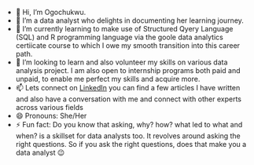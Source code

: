 - 👋 Hi, I’m Ogochukwu.
- 👀 I’m a data analyst who delights in documenting her learning journey.
- 🌱 I’m currently learning to make use of Structured Qyery Language (SQL) and R programming language via the goole data analytics certiicate course to which I owe my smooth transition into this career path.
- 💞️ I’m looking to learn and also volunteer my skills on various data analysis project. I am also open to internship programs both paid and unpaid, to enable me perfect my skills and acquire more.
- 📫 Lets connect on [LinkedIn](https://www.linkedin.com/in/ogochukwu-ezeogu) you can find a few articles I have written and also have a conversation with me and connect with other experts across various fields
- 😄 Pronouns: She/Her
- ⚡ Fun fact: Do you know that asking, why? how? what led to what and when? is a skillset for data analysts too. It revolves around asking the right questions. So if you ask the right questions, does that make you a data analyst 😉 

<!---
Taciann62/Taciann62 is a ✨ special ✨ repository because its `README.md` (this file) appears on your GitHub profile.
You can click the Preview link to take a look at your changes.
--->
